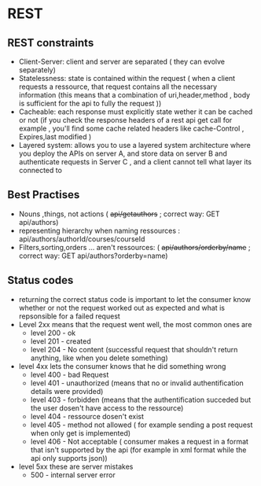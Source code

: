 # REST
## REST constraints
+ Client-Server: client and server are separated ( they can evolve separately)
+ Statelessness: state is contained within the request ( when a client requests a ressource, that request contains all the necessary information (this means that a combination of uri,header,method , body is sufficient for the api to fully  the request ))
+ Cacheable: each response must explicitly state wether it can be cached or not (if you check the response headers of a rest api get call for example , you'll find some cache related headers like cache-Control , Expires,last modified )
+ Layered system: allows you to use a layered system architecture where you deploy the APIs on server A, and store data on server B and authenticate requests in Server C , and a client cannot tell what layer its connected to
## Best Practises
+ Nouns ,things, not actions ( ~~api/getauthors~~ ; correct way: GET api/authors)
+ representing hierarchy when naming ressources : api/authors/authorId/courses/courseId
+ Filters,sorting,orders ... aren't ressources: ( ~~api/authors/orderby/name~~ ; correct way: GET api/authors?orderby=name)
## Status codes
+ returning the correct status code is important to let the consumer know whether or not the request worked out as expected and what is repsonsible for a failed request
+ Level 2xx means that the request went well, the most common ones are
    + level 200 - ok
    + level 201 - created
    + level 204 - No content (successful request that shouldn't return anything, like when you delete something)
+ level 4xx lets the consumer knows that he did something wrong
    + level 400 - bad Request 
    + level 401 - unauthorized (means that no or invalid authentification details were provided)
    + level 403 - forbidden (means that the authentification succeded but the user dosen't have access to the ressource) 
    + level 404 - ressource dosen't exist
    + level 405 - method not allowed ( for example sending a post request when only get is implemented)
    + level 406 - Not acceptable ( consumer makes a request in a format that isn't supported by the api (for example in xml format while the api only supports json))
+ level 5xx these are server mistakes
    + 500 - internal server error